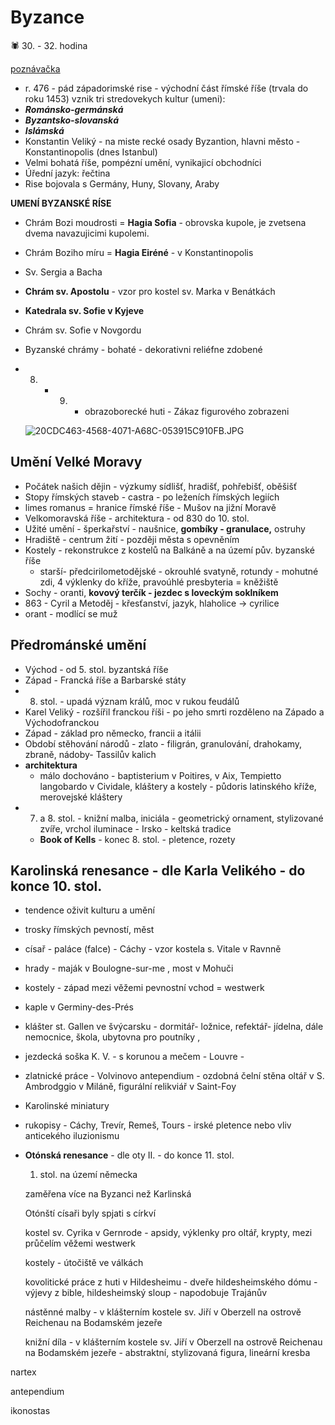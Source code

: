 # Byzance

<aside>
🕷️ 30. - 32. hodina

</aside>

[poznávačka](https://www.notion.so/pozn-va-ka-929bf7477e674ae28003aed91d3c85ca?pvs=21)

- r. 476 - pád západorimské rise - východní část římské říše (trvala do roku 1453) vznik tri stredovekych kultur (umeni):
- ***Románsko-germánská***
- ***Byzantsko-slovanská***
- ***Islámská***
- Konstantin Veliký - na miste recké osady Byzantion, hlavni město -
Konstantinopolis (dnes Istanbul)
- Velmi bohatá říše, pompézní umění, vynikajicí obchodníci
- Úřední jazyk: řečtina
- Rise bojovala s Germány, Huny, Slovany, Araby

**UMENÍ BYZANSKÉ RÍSE**

- Chrám Bozi moudrosti = **Hagia Sofia** - obrovska kupole, je zvetsena dvema
navazujicimi kupolemi.
- Chrám Boziho míru = **Hagia Eiréné** - v Konstantinopolis
- Sv. Sergia a Bacha
- **Chrám sv. Apostolu** - vzor pro kostel sv. Marka v Benátkách
- **Katedrala sv. Sofie v Kyjeve**
- Chrám sv. Sofie v Novgordu
- Byzanské chrámy - bohaté - dekorativni reliéfne zdobené
- 8. - 9. - obrazoborecké huti - Zákaz figurového zobrazeni
    
    ![20CDC463-4568-4071-A68C-053915C910FB.JPG](https://img.notionusercontent.com/s3/prod-files-secure%2F85525e4b-189c-4e15-9d07-1cb1f7128378%2Fe309557c-7908-415b-9364-cb2a82fe74d9%2F20CDC463-4568-4071-A68C-053915C910FB.jpg/size/w=1360?exp=1740078950&sig=Wm6fPOPAIQbOfvRGoemCk8gN9fKJluV8fn6I2mRuVtQ)
    

## Umění Velké Moravy

- Počátek našich dějin - výzkumy sídlišť, hradišť, pohřebišť, oběšišť
- Stopy římských staveb - castra - po leženích římských legiích
- limes romanus = hranice římské říše - Mušov na jižní Moravě
- Velkomoravská říše - architektura - od 830 do 10. stol.
- Užité umění - šperkařství - naušnice, **gombíky - granulace,** ostruhy
- Hradiště - centrum žití - později města s opevněním
- Kostely - rekonstrukce z kostelů na Balkáně a na území pův. byzanské říše
    - starší- předcirilometodějské - okrouhlé svatyně, rotundy - mohutné zdi, 4 výklenky do kříže, pravoúhlé presbyteria = kněžiště
- Sochy - oranti, **kovový terčík - jezdec s loveckým soklníkem**
- 863 - Cyril a Metoděj - křesťanství, jazyk, hlaholice → cyrilice
- orant - modlící se muž

## Předrománské umění

- Východ - od 5. stol. byzantská říše
- Západ - Francká říše a Barbarské státy
- 8. stol. - upadá význam králů, moc v rukou feudálů
- Karel Veliký - rozšířil franckou říši - po jeho smrti rozděleno na Západo a Východofranckou
- Západ - základ pro německo, francii a itálii
- Období stěhování národů - zlato - filigrán, granulování, drahokamy, zbraně, nádoby- Tassilův kalich
- **architektura**
    - málo dochováno - baptisterium v Poitires, v Aix, Tempietto langobardo v Cividale, kláštery a kostely - půdoris latinského kříže, merovejské kláštery
- 7. a 8. stol. - knižní malba, iniciála - geometrický ornament, stylizované zvíře, vrchol iluminace - Irsko - keltská tradice
    - **Book of Kells** - konec 8. stol. - pletence, rozety

## Karolinská renesance - dle Karla Velikého - do konce 10. stol.

- tendence oživit kulturu a umění
- trosky římských pevností, měst
- císař - paláce (falce) - Cáchy - vzor kostela s. Vitale v Ravnně
- hrady - maják v Boulogne-sur-me , most v Mohuči
- kostely - západ mezi věžemi pevnostní vchod = westwerk
- kaple v Germiny-des-Prés
- klášter st. Gallen ve švýcarsku - dormitář- ložnice, refektář- jídelna, dále nemocnice, škola, ubytovna pro poutníky ,
- jezdecká soška K. V. - s korunou a mečem - Louvre -
- zlatnické práce - Volvinovo antependium - ozdobná čelní stěna oltář v S. Ambrodggio v Miláně, figurální relikviář v Saint-Foy
- Karolinské miniatury
- rukopisy - Cáchy, Trevír, Remeš, Tours - irské pletence nebo vliv anticekého iluzionismu

- **Otónská renesance** - dle oty II. - do konce 11. stol.
    1. stol. na území německa
    
    zaměřena více na Byzanci než Karlinská
    
    Otónští císaři byly spjati s církví 
    
    kostel sv. Cyrika v Gernrode - apsidy, výklenky pro oltář, krypty, mezi průčelím věžemi westwerk
    
    kostely - útočiště ve válkách 
    
    kovolitické práce z huti v Hildesheimu - dveře hildesheimského dómu - výjevy z bible, hildesheimský sloup - napodobuje Trajánův
    
    nástěnné malby - v klášterním kostele sv. Jiří v Oberzell na ostrově Reichenau na Bodamském jezeře 
    
    knižní díla  - v klášterním kostele sv. Jiří v Oberzell na ostrově Reichenau na Bodamském jezeře - abstraktní, stylizovaná figura, lineární kresba
    

nartex

antependium

ikonostas